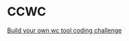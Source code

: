 # CCWC
[Build your own wc tool coding challenge](https://codingchallenges.fyi/challenges/challenge-wc/)
